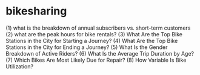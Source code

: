# bikesharing
(1) what is the breakdown of annual subscribers vs. short-term customers
(2) what are the peak hours for bike rentals?
(3) What Are the Top Bike Stations in the City for Starting a Journey?
(4) What Are the Top Bike Stations in the City for Ending a Journey?
(5) What Is the Gender Breakdown of Active Riders?
(6) What Is the Average Trip Duration by Age?
(7) Which Bikes Are Most Likely Due for Repair?
(8) How Variable Is Bike Utilization?
